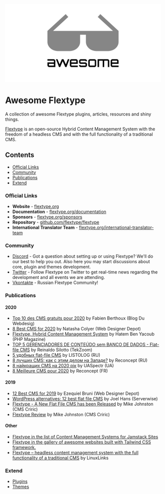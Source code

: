 ![Awesome Flextype](awesome-flextype.jpg)
# Awesome Flextype
A collection of awesome Flextype plugins, articles, resources and shiny things.

[Flextype](https://flextype.org) is an open-source Hybrid Content Management System with the freedom of a headless CMS and with the full functionality of a traditional CMS.

## Contents

- [Official Links](#official-links)
- [Community](#community)
- [Publications](#publications)
- [Extend](#extend)

### Official Links
- **Website** - [flextype.org](https://flextype.org)
- **Documentation** - [flextype.org/documentation](https://flextype.org/documentation)
- **Sponsors** - [flextype.org/sponsors](https://flextype.org/sponsors)
- **Repository** - [github.com/flextype/flextype](https://github.com/flextype/flextype)
- **International Translator Team** - [flextype.org/international-translator-team](https://flextype.org/international-translator-team)

### Community
- [Discord](https://flextype.org/en/discord) - Got a question about setting up or using Flextype? We'll do our best to help you out. Also here you may start discussions about core, plugin and themes development.
- [Twitter](https://twitter.com/getflextype) - Follow Flextype on Twitter to get real-time news regarding the development and all events we are attending.
- [Vkontakte](https://vk.com/flextype) - Russian Flextype Community!

### Publications
#### 2020
- [Top 10 des CMS gratuits pour 2020](https://www.blogduwebdesign.com/meilleurs-cms/) by Fabien Berthoux (Blog Du Webdesig)
- [8 Best CMS for 2020](https://www.webdesignerdepot.com/2020/05/8-best-cms-for-2020/) by Natasha Colyer (Web Designer Depot)
- [Flextype, Hybrid Content Management System](https://phpmagazine.net/2020/09/flextype-hybrid-content-management-system.html) by Hatem Ben Yacoub (PHP Magazine)
- [TOP 5 GERENCIADORES DE CONTEÚDO sem BANCO DE DADOS - Flat-file CMS](https://youtu.be/Y_maRBZjV4w) by Reinaldo Silotto (TekZoom) 
- [5 удобных flat-file CMS](https://listolog.com/2020/05/5-%D1%83%D0%B4%D0%BE%D0%B1%D0%BD%D1%8B%D1%85-flat-file-cms/) by LISTOLOG (RU)
- [8 лучших CMS: как с этим делом на Западе?](https://reconcept.ru/blog/8-lucsih-cms-kak-s-etim-delom-na-zapade) by Reconcept (RU)
- [8 найкращих CMS на 2020 рік](https://uaspectr.com/2020/05/18/8-najkrashhyh-cms-na-2020/) by UASpectr (UA)
- [8 Meilleure CMS pour 2020](https://lab.dev-code.fr/8-meilleure-cms-pour-2020/) by Reconcept (FR)
#### 2019
- [12 Best CMS for 2019](https://www.webdesignerdepot.com/2019/08/12-best-cms-for-2019/) by Ezequiel Bruni (Web Designer Depot)
- [WordPress alternatives: 12 best flat file CMS](https://blog.ssdnodes.com/blog/flat-file-wordpress-alternatives/) by Joel Hans (Serverwise)
- [Flextype - A New Flat File CMS has been Released](https://www.cmscritic.com/flextype-a-new-flat-file-cms-has-been-released/) by Mike Johnston (CMS Criric)
- [Flextype Review](https://www.cmscritic.com/flextype-review/) by Mike Johnston (CMS Criric)
#### Other
- [Flextype in the list of Content Management Systems for Jamstack Sites](https://headlesscms.org/projects/flextype/)
- [Flextype in the gallery of awesome websites built with Tailwind CSS framework.](https://builtwithtailwind.com/site/flextype)
- [Flextype – headless content management system with the full functionality of a traditional CMS](https://www.linuxlinks.com/flextype-headless-content-management-system/) by LinuxLinks

### Extend
- [Plugins](https://flextype.org/downloads/extend/plugins)
- [Themes](https://flextype.org/downloads/extend/themes)

